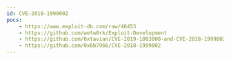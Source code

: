 ```yaml
---
id: CVE-2018-1999002
pocs: 
    - https://www.exploit-db.com/raw/46453
    - https://github.com/wetw0rk/Exploit-Development
    - https://github.com/0xtavian/CVE-2019-1003000-and-CVE-2018-1999002-Pre-Auth-RCE-Jenkins
    - https://github.com/0x6b7966/CVE-2018-1999002
---
```

